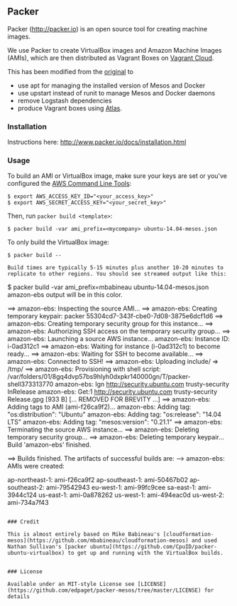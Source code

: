 ## Packer

Packer (http://packer.io) is an open source tool for creating machine images.

We use Packer to create VirtualBox images and Amazon Machine Images (AMIs), which are then distributed as Vagrant Boxes on [Vagrant Cloud](https://atlas.hashicorp.com/edpaget/boxes/mesos).

This has been modified from the [original](https://github.com/mbabineau/cloudformation-mesos) to

+ use apt for managing the installed version of Mesos and Docker
+ use upstart instead of runit to manage Mesos and Docker daemons
+ remove Logstash dependencies 
+ produce Vagrant boxes using [Atlas](https://atlas.hashicorp.com).

### Installation

Instructions here: http://www.packer.io/docs/installation.html

### Usage

To build an AMI or VirtualBox image, make sure your keys are set or you've configured the [AWS Command Line Tools](http://aws.amazon.com/cli/):
```
$ export AWS_ACCESS_KEY_ID="<your_access_key>"
$ export AWS_SECRET_ACCESS_KEY="<your_secret_key>"
```

Then, run `packer build <template>`:
```
$ packer build -var ami_prefix=<mycompany> ubuntu-14.04-mesos.json
```

To only build the VirtualBox image:
```
$ packer build --

Build times are typically 5-15 minutes plus another 10-20 minutes to replicate to other regions. You should see streamed output like this:
```
$ packer build -var ami_prefix=mbabineau ubuntu-14.04-mesos.json
amazon-ebs output will be in this color.

==> amazon-ebs: Inspecting the source AMI...
==> amazon-ebs: Creating temporary keypair: packer 55304cd7-343f-cbe0-7d08-3875e6dcf1d6
==> amazon-ebs: Creating temporary security group for this instance...
==> amazon-ebs: Authorizing SSH access on the temporary security group...
==> amazon-ebs: Launching a source AWS instance...
    amazon-ebs: Instance ID: i-0ad312c1
==> amazon-ebs: Waiting for instance (i-0ad312c1) to become ready...
==> amazon-ebs: Waiting for SSH to become available...
==> amazon-ebs: Connected to SSH!
==> amazon-ebs: Uploading include/ => /tmp/
==> amazon-ebs: Provisioning with shell script: /var/folders/01/8gq4dvp57bs9hlyh0dxpkr140000gn/T/packer-shell373313770
    amazon-ebs: Ign http://security.ubuntu.com trusty-security InRelease
    amazon-ebs: Get:1 http://security.ubuntu.com trusty-security Release.gpg [933 B]
[... REMOVED FOR BREVITY ...]
==> amazon-ebs: Adding tags to AMI (ami-f26ca9f2)...
    amazon-ebs: Adding tag: "os:distribution": "Ubuntu"
    amazon-ebs: Adding tag: "os:release": "14.04 LTS"
    amazon-ebs: Adding tag: "mesos:version": "0.21.1"
==> amazon-ebs: Terminating the source AWS instance...
==> amazon-ebs: Deleting temporary security group...
==> amazon-ebs: Deleting temporary keypair...
Build 'amazon-ebs' finished.

==> Builds finished. The artifacts of successful builds are:
--> amazon-ebs: AMIs were created:

ap-northeast-1: ami-f26ca9f2
ap-southeast-1: ami-50467b02
ap-southeast-2: ami-79542943
eu-west-1: ami-99fc9cee
sa-east-1: ami-3944c124
us-east-1: ami-0a878262
us-west-1: ami-494eac0d
us-west-2: ami-734a7f43
```

### Credit

This is almost entirely based on Mike Babineau's [cloudformation-mesos](https://github.com/mbabineau/cloudformation-mesos) and used Nathan Sullivan's [packer ubuntu](https://github.com/CpuID/packer-ubuntu-virtualbox) to get up and running with the VirtualBox builds.


### License

Available under an MIT-style License see [LICENSE](https://github.com/edpaget/packer-mesos/tree/master/LICENSE) for details
